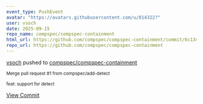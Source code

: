 ```yaml
---
event_type: PushEvent
avatar: "https://avatars.githubusercontent.com/u/814322?"
user: vsoch
date: 2025-09-15
repo_name: compspec/compspec-containment
html_url: https://github.com/compspec/compspec-containment/commit/6c13466a1d974784f472c64d537617d485af803d
repo_url: https://github.com/compspec/compspec-containment
---
```


<a href='https://github.com/vsoch' target='_blank'>vsoch</a> pushed to <a href='https://github.com/compspec/compspec-containment' target='_blank'>compspec/compspec-containment</a>

<small>Merge pull request #1 from compspec/add-detect

feat: support for detect</small>

<a href='https://github.com/compspec/compspec-containment/commit/6c13466a1d974784f472c64d537617d485af803d' target='_blank'>View Commit</a>